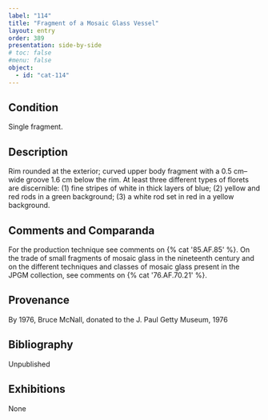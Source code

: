 ```yaml
---
label: "114"
title: "Fragment of a Mosaic Glass Vessel"
layout: entry
order: 389
presentation: side-by-side
# toc: false
#menu: false 
object:
  - id: "cat-114"
---
```


## Condition

Single fragment.

## Description

Rim rounded at the exterior; curved upper body fragment with a 0.5 cm–wide groove 1.6 cm below the rim. At least three different types of florets are discernible: (1) fine stripes of white in thick layers of blue; (2) yellow and red rods in a green background; (3) a white rod set in red in a yellow background.

## Comments and Comparanda

For the production technique see comments on {% cat '85.AF.85' %}. On the trade of small fragments of mosaic glass in the nineteenth century and on the different techniques and classes of mosaic glass present in the JPGM collection, see comments on {% cat '76.AF.70.21' %}.

## Provenance

By 1976, Bruce McNall, donated to the J. Paul Getty Museum, 1976

## Bibliography

Unpublished

## Exhibitions

None